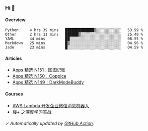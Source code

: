 ### Hi 👋

#### Overview

<!--START_SECTION:waka-->
```text
Python     4 hrs 39 mins   █████████████▒░░░░░░░░░░░   53.99 % 
Other      2 hrs 11 mins   ██████▒░░░░░░░░░░░░░░░░░░   25.40 % 
YAML       44 mins         ██░░░░░░░░░░░░░░░░░░░░░░░   08.55 % 
Markdown   25 mins         █▒░░░░░░░░░░░░░░░░░░░░░░░   04.96 % 
Jade       23 mins         █░░░░░░░░░░░░░░░░░░░░░░░░   04.59 % 
```
<!--END_SECTION:waka-->

#### Articles

<!-- BLOG:START -->
- [Apps 精选 N151：图图记账](https://huhuhang.com/post/product-hunt/product-hunt-n151)
- [Apps 精选 N150：Coppice](https://huhuhang.com/post/product-hunt/product-hunt-n150)
- [Apps 精选 N149：DarkModeBuddy](https://huhuhang.com/post/product-hunt/product-hunt-n149)
<!-- BLOG:END -->

#### Courses

<!-- SYL:START -->
- [AWS Lambda 开发企业微信消息机器人](https://lanqiao.cn/courses/2868)
- [楼+ 之深度学习实战](https://lanqiao.cn/courses/2617)
<!-- SYL:END -->

###### ✓ Automatically updated by [GitHub Action](https://github.com/huhuhang/huhuhang/actions).

